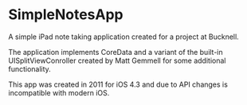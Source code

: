 SimpleNotesApp
==============
A simple iPad note taking application created for a project at Bucknell.

The application implements CoreData and a variant of the built-in
UISplitViewConroller created by Matt Gemmell for some additional functionality.

This app was created in 2011 for iOS 4.3 and due to API changes is incompatible
with modern iOS.
